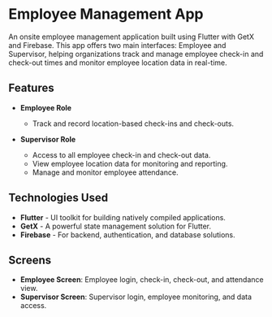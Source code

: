 # Employee Management App

An onsite employee management application built using Flutter with GetX and Firebase. This app offers two main interfaces: Employee and Supervisor, helping organizations track and manage employee check-in and check-out times and monitor employee location data in real-time.

## Features

- **Employee Role**
  - Track and record location-based check-ins and check-outs.
  
- **Supervisor Role**
  - Access to all employee check-in and check-out data.
  - View employee location data for monitoring and reporting.
  - Manage and monitor employee attendance.

## Technologies Used

- **Flutter** - UI toolkit for building natively compiled applications.
- **GetX** - A powerful state management solution for Flutter.
- **Firebase** - For backend, authentication, and database solutions.

## Screens

- **Employee Screen**: Employee login, check-in, check-out, and attendance view.
- **Supervisor Screen**: Supervisor login, employee monitoring, and data access.
